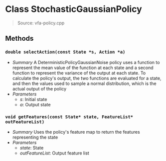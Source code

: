 # Class StochasticGaussianPolicy
> Source: vfa-policy.cpp
## Methods
### `double selectAction(const State *s, Action *a)`
* *Summary*
  A DeterministicPolicyGaussianNoise policy uses a function to represent the mean value of the function at each state and a second function to represent the variance of the output at each state. To calculate the policy's output, the two functions are evaluated for a state, and then the values used to sample a normal distribution, which is the actual output of the policy
* *Parameters*
  * _s_: Initial state
  * _a_: Output state
### `void getFeatures(const State* state, FeatureList* outFeatureList)`
* *Summary*
  Uses the policy's feature map to return the features representing the state
* *Parameters*
  * _state_: State
  * _outFeatureList_: Output feature list
